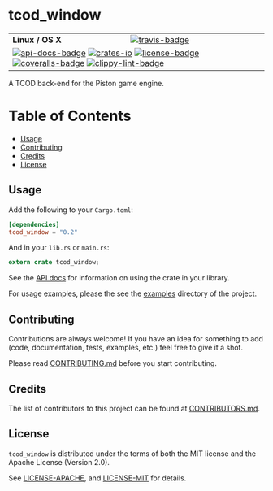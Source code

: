 # tcod_window

<table>
    <tr>
        <td><strong>Linux / OS X</strong></td>
        <td><a href="https://travis-ci.org/indiv0/tcod_window" title="Travis Build Status"><img src="https://travis-ci.org/indiv0/tcod_window.svg?branch=master" alt="travis-badge"></img></a></td>
    </tr>
    <tr>
        <td colspan="2">
            <a href="https://indiv0.github.io/tcod_window/tcod_window" title="API Docs"><img src="https://img.shields.io/badge/API-docs-blue.svg" alt="api-docs-badge"></img></a>
            <a href="https://crates.io/crates/tcod_window" title="Crates.io"><img src="https://img.shields.io/crates/v/tcod_window.svg" alt="crates-io"></img></a>
            <a href="#License" title="License: MIT/Apache-2.0"><img src="https://img.shields.io/crates/l/tcod_window.svg" alt="license-badge"></img></a>
            <a href="https://coveralls.io/github/indiv0/tcod_window?branch=master" title="Coverage Status"><img src="https://coveralls.io/repos/github/indiv0/tcod_window/badge.svg?branch=master" alt="coveralls-badge"></img></a>
            <a href="http://clippy.bashy.io/github/indiv0/tcod_window/master/log" title="Clippy Linting Result"><img src="http://clippy.bashy.io/github/indiv0/tcod_window/master/badge.svg" alt="clippy-lint-badge"></img></a>
        </td>
    </tr>
</table>

A TCOD back-end for the Piston game engine.


# Table of Contents

* [Usage](#usage)
* [Contributing](#contributing)
* [Credits](#credits)
* [License](#license)

## Usage

Add the following to your `Cargo.toml`:

```toml
[dependencies]
tcod_window = "0.2"
```

And in your `lib.rs` or `main.rs`:

```rust
extern crate tcod_window;
```

See the [API docs][api-docs] for information on using the crate in your library.

For usage examples, please the see the [examples][examples] directory of the
project.

## Contributing

Contributions are always welcome!
If you have an idea for something to add (code, documentation, tests, examples,
etc.) feel free to give it a shot.

Please read [CONTRIBUTING.md][contributing] before you start contributing.

## Credits

The list of contributors to this project can be found at
[CONTRIBUTORS.md][contributors].

## License

`tcod_window` is distributed under the terms of both the MIT license and the
Apache License (Version 2.0).

See [LICENSE-APACHE][license-apache], and [LICENSE-MIT][license-mit] for details.

[api-docs]: https://indiv0.github.io/tcod_window/tcod_window
[contributing]: https://github.com/indiv0/tcod_window/blob/master/CONTRIBUTING.md "Contribution Guide"
[contributors]: https://github.com/indiv0/tcod_window/blob/master/CONTRIBUTORS.md "List of Contributors"
[examples]: https://github.com/indiv0/tcod_window/tree/master/examples "tcod_window - Examples"
[license-apache]: https://github.com/indiv0/tcod_window/blob/master/LICENSE-APACHE "Apache-2.0 License"
[license-mit]: https://github.com/indiv0/tcod_window/blob/master/LICENSE-MIT "MIT License"
